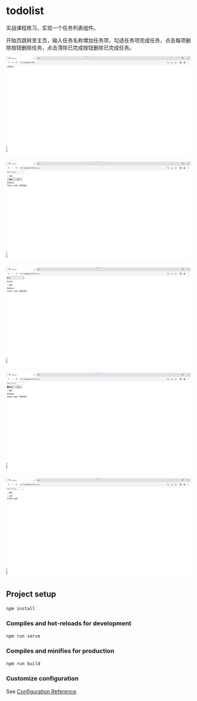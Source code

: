 # todolist

实战课程练习，实现一个任务列表组件。

开始页跳转至主页，输入任务名称增加任务项，勾选任务项完成任务，点击每项删除按钮删除任务，点击清除已完成按钮删除已完成任务。

![开始页面](https://raw.githubusercontent.com/Wyatt6wm/todolist/main/docs/%E5%BC%80%E5%A7%8B%E9%A1%B5%E9%9D%A2.png)

![主页](https://raw.githubusercontent.com/Wyatt6wm/todolist/main/docs/%E4%B8%BB%E9%A1%B5.png)

![添加任务](https://raw.githubusercontent.com/Wyatt6wm/todolist/main/docs/%E6%B7%BB%E5%8A%A0%E4%BB%BB%E5%8A%A1.png)

![完成任务](https://raw.githubusercontent.com/Wyatt6wm/todolist/main/docs/%E5%AE%8C%E6%88%90%E4%BB%BB%E5%8A%A1.png)

![清除已完成](https://raw.githubusercontent.com/Wyatt6wm/todolist/main/docs/%E6%B8%85%E9%99%A4%E5%B7%B2%E5%AE%8C%E6%88%90.png)

## Project setup
```
npm install
```

### Compiles and hot-reloads for development
```
npm run serve
```

### Compiles and minifies for production
```
npm run build
```

### Customize configuration
See [Configuration Reference](https://cli.vuejs.org/config/).
